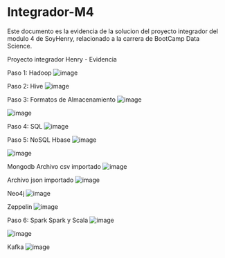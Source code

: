 # Integrador-M4

Este documento es la evidencia de la solucion del proyecto integrador del modulo 4 de SoyHenry, relacionado a la carrera de BootCamp Data Science.

Proyecto integrador Henry - Evidencia

Paso 1: Hadoop
![image](https://github.com/pedrofranke/Integrador-M4/assets/39777736/b154379f-0615-478e-b45e-00c0688159c5)

Paso 2: Hive
![image](https://github.com/pedrofranke/Integrador-M4/assets/39777736/a155d9cd-50d6-4c60-90bc-d65ea16da46e)

Paso 3: Formatos de Almacenamiento
![image](https://github.com/pedrofranke/Integrador-M4/assets/39777736/caace515-d114-436d-ad85-f97f16766d35)

![image](https://github.com/pedrofranke/Integrador-M4/assets/39777736/4fa411ae-a58b-4c65-be4b-6480353647ed)

Paso 4: SQL
![image](https://github.com/pedrofranke/Integrador-M4/assets/39777736/6e10751f-4cb9-4fa8-b47a-c94eed224bf0)

Paso 5: NoSQL
Hbase
![image](https://github.com/pedrofranke/Integrador-M4/assets/39777736/7f0beefb-150e-430e-8c71-3cb809f1a640)

![image](https://github.com/pedrofranke/Integrador-M4/assets/39777736/72f35a72-ab36-4a06-8c1b-c3a02125995b)

Mongodb
Archivo csv importado
![image](https://github.com/pedrofranke/Integrador-M4/assets/39777736/ac03d55d-48f4-44f1-83e0-8f4dc17e2538)

Archivo json importado
![image](https://github.com/pedrofranke/Integrador-M4/assets/39777736/d2fbcae3-7f29-4111-80fc-7d233f9fe912)

Neo4j
![image](https://github.com/pedrofranke/Integrador-M4/assets/39777736/613a3194-ee94-413f-9601-49c0536b73c4)

Zeppelin
![image](https://github.com/pedrofranke/Integrador-M4/assets/39777736/d41a68ac-72c8-4c09-8a6d-0a41f39efe12)

Paso 6: Spark
Spark y Scala
![image](https://github.com/pedrofranke/Integrador-M4/assets/39777736/29200b07-7a33-4eb3-ba4a-24e2d138a8ec)

![image](https://github.com/pedrofranke/Integrador-M4/assets/39777736/7835d4d3-d211-4075-9f25-8ac60449bd38)
 
Kafka
![image](https://github.com/pedrofranke/Integrador-M4/assets/39777736/5a7d3a40-1a01-4cb4-92f4-845a78496f9d)


